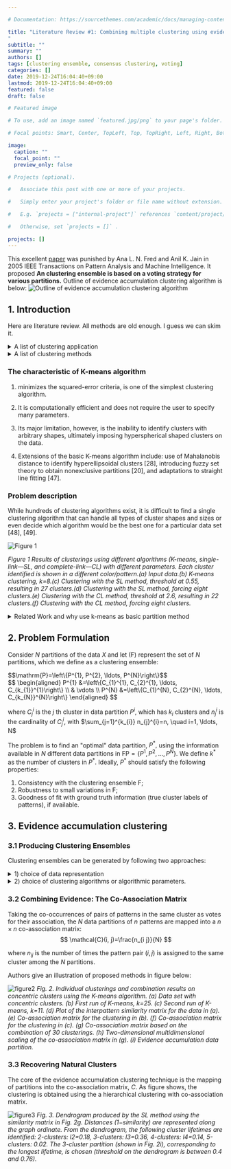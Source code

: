 ```yaml
---

# Documentation: https://sourcethemes.com/academic/docs/managing-content/

title: "Literature Review #1: Combining multiple clustering using evidence accumulation
"
subtitle: ""
summary: ""
authors: []
tags: [clustering ensemble, consensus clustering, voting]
categories: []
date: 2019-12-24T16:04:40+09:00
lastmod: 2019-12-24T16:04:40+09:00
featured: false
draft: false

# Featured image

# To use, add an image named `featured.jpg/png` to your page's folder.

# Focal points: Smart, Center, TopLeft, Top, TopRight, Left, Right, BottomLeft, Bottom, BottomRight.

image:
  caption: ""
  focal_point: ""
  preview_only: false

# Projects (optional).

#   Associate this post with one or more of your projects.

#   Simply enter your project's folder or file name without extension.

#   E.g. `projects = ["internal-project"]` references `content/project/deep-learning/index.md` .

#   Otherwise, set `projects = []` .

projects: []
---
```


This excellent [paper](https://ieeexplore.ieee.org/abstract/document/1432715) was punished by Ana L. N. Fred and Anil K. Jain in 2005 IEEE Transactions on Pattern Analysis and Machine Intelligence.
It proposed **An clustering ensemble is based on a voting strategy for various partitions.**
Outline of evidence accumulation clustering algorithm is below:
![Outline of evidence accumulation clustering algorithm](1432715-table-1-source-large.gif)

## 1. Introduction

Here are literature review. All methods are old enough. I guess we can skim it.
<details><summary>A list of clustering application</summary>

<p>

A number of application areas use clustering techniques for organizing or discovering structure in data, such as data mining [1], [2], information retrieval [3], [4], [5], image segmentation [6], and machine learning.

</p>
</details>

<details><summary>A list of clustering methods</summary>
<p>

Examples of model-based techniques include:

1. parametric density approaches, such as mixture decomposition techniques [23], [24], [25], [26];
2. prototype-based methods, such as central clustering [14], square-error clustering [27], K-means [28], [8], or K-medoids clustering [9];
3. and shape fitting approaches [15], [6], [16].

Most of the above techniques utilize an optimization procedure tuned to a particular cluster shape, or emphasize cluster compactness.

4. Fisher et al. [31] proposed an optimization-based clustering algorithm, based on a pairwise clustering cost function, emphasizing cluster connectedness.

5. Nonparametric density-based clustering methods attempt to identify high density clusters separated by low density regions [5], [32], [33].

6. Graph-theoretical approaches [34] have mostly been explored in **hierarchical methods** that can be represented graphically as a tree or dendrogram [7], [8]. Both agglomerative [28], [35] and divisive approaches [36] (such as those based on the minimum spanning tree—MST [28]) have been proposed; different algorithms are obtained depending on the definition of similarity measures between patterns and between clusters [37]. The single-link (SL) and the complete-link (CL) hierarchical methods [7], [8] are the best known techniques in this class, emphasizing, respectively, connectedness and compactness of patterns in a cluster. Prototype-based hierarchical methods, which define similarity between clusters based on cluster representatives, such as the centroid, emphasize compactness. Variations of the prototype-based hierarchical clustering include the use of multiple prototypes per cluster, as in the CURE algorithm [38]. Other hierarchical agglomerative clustering algorithms follow a split and merge technique, the data being initially split into a large number of small clusters, merging being based on intercluster similarity; a final partition is selected among the clustering hierarchy by thresholding techniques are based or measures of cluster validity [39], [5], [40], [41], [42], [43].

7. Treating the clustering problem as a graph partitioning problem, a recent approach, known as spectral clustering, applies spectral graph theory for clustering [44], [45], [46].

</p>
</details>

### The characteristic of K-means algorithm

1. minimizes the squared-error criteria, is one of the simplest clustering algorithm.

2. It is computationally efficient and does not require the user to specify many parameters.

3. Its major limitation, however, is the inability to identify clusters with arbitrary shapes, ultimately imposing hyperspherical shaped clusters on the data.

4. Extensions of the basic K-means algorithm include: use of Mahalanobis distance to identify hyperellipsoidal clusters [28], introducing fuzzy set theory to obtain nonexclusive partitions [20], and adaptations to straight line fitting [47].

### Problem description

While hundreds of clustering algorithms exist, it is difficult to find a single clustering algorithm that can handle all types of cluster shapes and sizes or even decide which algorithm would be the best one for a particular data set [48], [49].

![Figure 1](1432715-fig-1-source-large.gif)

*Figure 1 Results of clusterings using different algorithms (K-means, single-link—SL, and complete-link—CL) with different parameters. Each cluster identified is shown in a different color/pattern.(a) Input data.(b) K-means clustering, k=8.(c) Clustering with the SL method, threshold at 0.55, resulting in 27 clusters.(d) Clustering with the SL method, forcing eight clusters.(e) Clustering with the CL method, threshold at 2.6, resulting in 22 clusters.(f) Clustering with the CL method, forcing eight clusters.*

<details><summary> Related Work and why use k-means as basic partition method </summary>
<p>

Inspired by the work in sensor fusion and classifier combination [50], [51], [52], a clustering combination approach has been proposed [53], [54], [55]. Fred and Jain introduce the concept of evidence accumulation clustering that maps the individual data partitions in a clustering ensemble into a new similarity measure between patterns, summarizing interpattern structure perceived from these clusterings. The final data partition is obtained by applying the single-link method to this new similarity matrix. The results of this method show that, the combination of “weak” clustering algorithms such as **the K-means, which impose a simple structure on the data, can lead to the identification of true underlying clusters with arbitrary shapes, sizes and densities.** Strehl and Ghosh [56] explore the concept of consensus between data partitions and propose three different combination mechanisms. The first step of the consensus functions is to transform the data partitions into a hypergraph representation. The hypergraph-partitioning algorithm (HGPA) obtains the combined partition by partitioning the hypergraph into k unconnected components of approximately the same size, by cutting a minimum number of hyperedges. The metaclustering algorithm (MCLA) applies a graph-based clustering to hyperedges in the hypergraph representation. Finally, CSPA uses a pairwise similarity, as defined by Fred and Jain [55], and the final data partition is obtained by applying the **METIS** algorithm of Karypis and Kumar to the induced similarity measure between patterns.

</p>
</details>

## 2. Problem Formulation

Consider $N$ partitions of the data $X$ and let $(\mathrm{F})$ represent the set of $N$ partitions, which we
define as a clustering ensemble:

<div>$$\mathrm{P}=\left\{P^{1}, P^{2}, \ldots, P^{N}\right\}$$</div>

<div>
$$
\begin{aligned} P^{1} &=\left\{C_{1}^{1}, C_{2}^{1}, \ldots, C_{k_{1}}^{1}\right\} \\ & \vdots \\ P^{N} &=\left\{C_{1}^{N}, C_{2}^{N}, \ldots, C_{k_{N}}^{N}\right\} \end{aligned}
$$
</div>

where $C_{j}^{i}$ is the $j$ th cluster in data partition $P^{i},$ which has $k_{i}$ clusters and $n_{j}^{i}$ is the
cardinality of $C_{j}^{i},$ with $\sum_{j=1}^{k_{i}} n_{j}^{i}=n, \quad i=1, \ldots, N$

The problem is to find an "optimal" data partition, $P^{*},$ using the information available in
$N$ different data partitions in $\mathrm{FP}=\left\{P^{1}, P^{2}, \ldots, P^{N}\right\} .$ We define $k^{*}$ as the number of
clusters in $P^{*} .$ Ideally, $P^{*}$ should satisfy the following properties:
1. Consistency with the clustering ensemble $\mathrm{F}$;
2. Robustness to small variations in $\mathrm{F}$;
3. Goodness of fit with ground truth information (true cluster labels of patterns), if available.

## 3. Evidence accumulation clustering

### 3.1 Producing Clustering Ensembles

Clustering ensembles can be generated by following two approaches:

<details><summary>1) choice of data representation</summary>


In the first approach, different partitions of the objects under analysis may be produced by:

a) employing different preprocessing and/or feature extraction mechanisms, which ultimately lead to different pattern representations (vectors, strings, graphs, etc.) or different feature spaces

b) exploring subspaces of the same data representation, such as using subsets of features

c) perturbing the data, such as in bootstrapping techniques (like bagging), or sampling approaches, as, for instance, using a set of prototype samples to represent huge data sets.


</details>
<details><summary>2) choice of clustering algorithms or algorithmic parameters. </summary>
<p>

In the second approach, we can generate clustering ensembles by:

i) applying different clustering algorithms,

ii) using the same clustering algorithm with different parameters or initializations,

iii) exploring different dissimilarity measures for evaluating interpattern relationships, within a given clustering algorithm.
</p>
</details>

### 3.2 Combining Evidence: The Co-Association Matrix

Taking the co-occurrences of pairs of patterns in the same cluster as votes for their
association, the $N$ data partitions of $n$ patterns are mapped into a $n \times n$ co-association
matrix:
$$
\mathcal{C}(i, j)=\frac{n_{i j}}{N}
$$

where $n_{i j}$ is the number of times the pattern pair $(i, j)$ is assigned to the same cluster
among the $N$ partitions.

Authors give an illustration of proposed methods in figure below:

![figure2](1432715-fig-2-source-large.gif)
*Fig. 2. Individual clusterings and combination results on concentric clusters using the K-means algorithm. (a) Data set with concentric clusters. (b) First run of K-means, k=25. (c) Second run of K-means, k=11. (d) Plot of the interpattern similarity matrix for the data in (a). (e) Co-association matrix for the clustering in (b). (f) Co-association matrix for the clustering in (c). (g) Co-association matrix based on the combination of 30 clusterings. (h) Two-dimensional multidimensional scaling of the co-association matrix in (g). (i) Evidence accumulation data partition.*

### 3.3 Recovering Natural Clusters

The core of the evidence accumulation clustering technique is the mapping of partitions into the co-association matrix, $C$.
As figure shows, the clustering is obtained using the a hierarchical clustering with co-association matrix.

![figure3](1432715-fig-3-source-large.gif)
*Fig. 3. Dendrogram produced by the SL method using the similarity matrix in Fig. 2g. Distances (1−similarity) are represented along the graph ordinate. From the dendrogram, the following cluster lifetimes are identified: 2-clusters: l2=0.18, 3-clusters: l3=0.36, 4-clusters: l4=0.14, 5-clusters: 0.02. The 3-cluster partition (shown in Fig. 2i), corresponding to the longest lifetime, is chosen (threshold on the dendrogram is between 0.4 and 0.76).*

